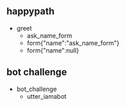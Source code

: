 ## happypath
* greet
  - ask_name_form
  - form{"name":"ask_name_form"}
  - form{"name":null}


## bot challenge
* bot_challenge
  - utter_iamabot
